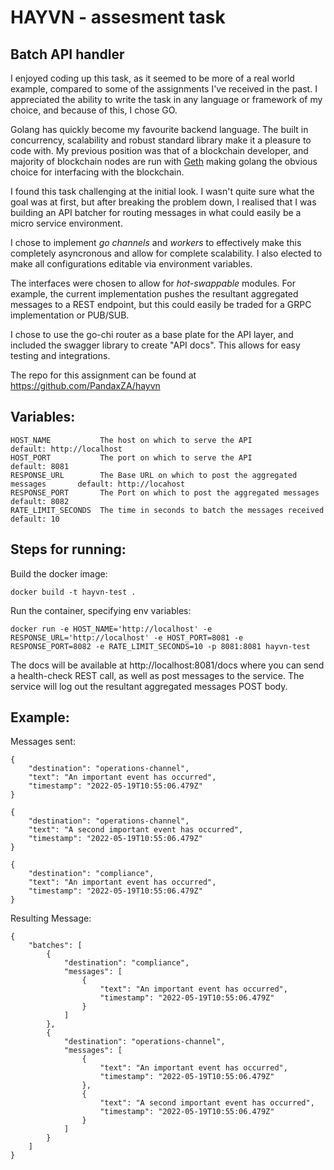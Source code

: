 # HAYVN - assesment task

## Batch API handler

I enjoyed coding up this task, as it seemed to be more of a real world example, compared to some of the assignments I've received in the past. I appreciated the ability to write the task in any language or framework of my choice, and because of this, I chose GO.

Golang has quickly become my favourite backend language. The built in concurrency, scalability and robust standard library make it a pleasure to code with. My previous position was that of a blockchain developer, and majority of blockchain nodes are run with [Geth](https://geth.ethereum.org/) making golang the obvious choice for interfacing with the blockchain. 

I found this task challenging at the initial look. I wasn't quite sure what the goal was at first, but after breaking the problem down, I realised that I was building an API batcher for routing messages in what could easily be a micro service environment. 

I chose to implement _go channels_ and _workers_ to effectively make this completely asyncronous and allow for complete scalability. I also elected to make all configurations editable via environment variables.

The interfaces were chosen to allow for _hot-swappable_ modules. For example, the current implementation pushes the resultant aggregated messages to a REST endpoint, but this could easily be traded for a GRPC implementation or PUB/SUB. 

I chose to use the go-chi router as a base plate for the API layer, and included the swagger library to create "API docs". This allows for easy testing and integrations.


The repo for this assignment can be found at https://github.com/PandaxZA/hayvn

## Variables:
	HOST_NAME           The host on which to serve the API                          default: http://localhost
    HOST_PORT           The port on which to serve the API                          default: 8081
	RESPONSE_URL        The Base URL on which to post the aggregated messages       default: http://locahost
	RESPONSE_PORT       The Port on which to post the aggregated messages           default: 8082
	RATE_LIMIT_SECONDS  The time in seconds to batch the messages received      default: 10

## Steps for running:

Build the docker image:

```docker build -t hayvn-test .```

Run the container, specifying env variables:

```
docker run -e HOST_NAME='http://localhost' -e RESPONSE_URL='http://localhost' -e HOST_PORT=8081 -e RESPONSE_PORT=8082 -e RATE_LIMIT_SECONDS=10 -p 8081:8081 hayvn-test
```

The docs will be available at http://localhost:8081/docs where you can send a health-check REST call, as well as post messages to the service. The service will log out the resultant aggregated messages POST body.


## Example:

Messages sent:
```
{
    "destination": "operations-channel",
    "text": "An important event has occurred",
    "timestamp": "2022-05-19T10:55:06.479Z"
}

{
    "destination": "operations-channel",
    "text": "A second important event has occurred",
    "timestamp": "2022-05-19T10:55:06.479Z"
}

{
    "destination": "compliance",
    "text": "An important event has occurred",
    "timestamp": "2022-05-19T10:55:06.479Z"
}
```

Resulting Message:
```
{
    "batches": [
        {
            "destination": "compliance",
            "messages": [
                {
                    "text": "An important event has occurred",
                    "timestamp": "2022-05-19T10:55:06.479Z"
                }
            ]
        },
        {
            "destination": "operations-channel",
            "messages": [
                {
                    "text": "An important event has occurred",
                    "timestamp": "2022-05-19T10:55:06.479Z"
                },
                {
                    "text": "A second important event has occurred",
                    "timestamp": "2022-05-19T10:55:06.479Z"
                }
            ]
        }
    ]
}
```


